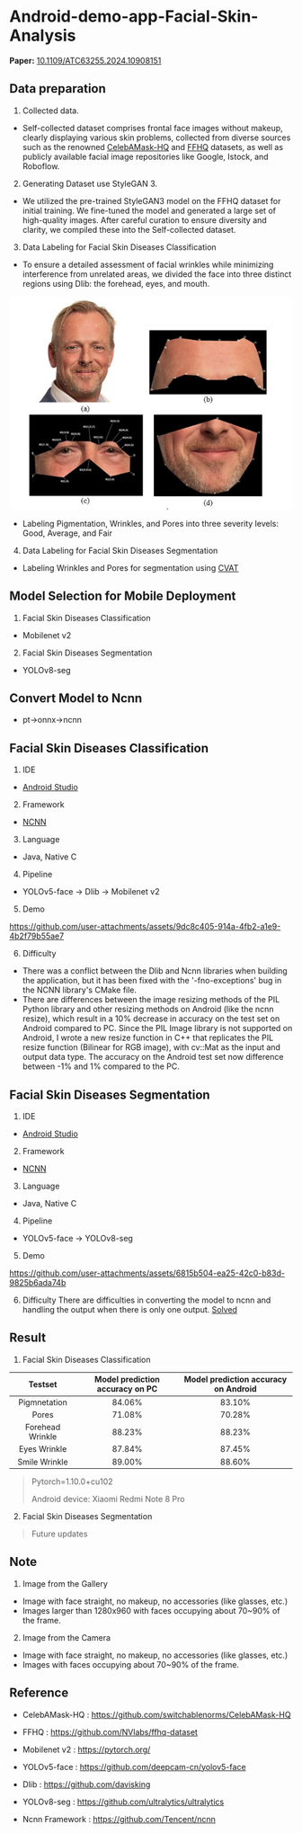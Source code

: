 # Android-demo-app-Facial-Skin-Analysis

**Paper:** [10.1109/ATC63255.2024.10908151](https://ieeexplore.ieee.org/document/10908151)

## Data preparation

1. Collected data.
* Self-collected dataset comprises frontal face images without makeup, clearly displaying various skin problems, collected from diverse sources such as the renowned [CelebAMask-HQ](https://github.com/switchablenorms/CelebAMask-HQ?tab=readme-ov-file) and [FFHQ](https://github.com/NVlabs/ffhq-dataset) datasets, as well as publicly available facial image repositories like Google, Istock, and Roboflow.
2. Generating Dataset use StyleGAN 3.
* We utilized the pre-trained StyleGAN3 model on the FFHQ dataset for initial training. We fine-tuned the model and generated a large set of high-quality images. After careful curation to ensure diversity and clarity, we compiled these into the Self-collected dataset.
3. Data Labeling for Facial Skin Diseases Classification
* To ensure a detailed assessment of facial wrinkles while minimizing interference from unrelated areas, we divided the face into three distinct regions using Dlib: the forehead, eyes, and mouth.

![](assets/AreasWrinkle.jpg)

* Labeling Pigmentation, Wrinkles, and Pores into three severity levels: Good, Average, and Fair
4. Data Labeling for Facial Skin Diseases Segmentation
*  Labeling Wrinkles and Pores for segmentation using [CVAT](https://app.cvat.ai/)

## Model Selection for Mobile Deployment
1. Facial Skin Diseases Classification
* Mobilenet v2
2. Facial Skin Diseases Segmentation
* YOLOv8-seg

## Convert Model to Ncnn
* pt->onnx->ncnn

## Facial Skin Diseases Classification
1. IDE
* [Android Studio](https://androidstudio.googleblog.com/2023/11/android-studio-giraffe-202231-patch-4.html)
2. Framework
* [NCNN](https://github.com/Tencent/ncnn)
3. Language
* Java, Native C
4. Pipeline
* YOLOv5-face -> Dlib -> Mobilenet v2
5. Demo
  

https://github.com/user-attachments/assets/9dc8c405-914a-4fb2-a1e9-4b2f79b55ae7


6. Difficulty
* There was a conflict between the Dlib and Ncnn libraries when building the application, but it has been fixed with the 
'-fno-exceptions' bug in the NCNN library's CMake file.
* There are differences between the image resizing methods of the PIL Python library and other resizing methods on Android (like the ncnn resize), which result in a 10% decrease in accuracy on the test set on Android compared to PC. Since the PIL Image library is not supported on Android, I wrote a new resize function in C++ that replicates the PIL resize function (Bilinear for RGB image), with cv::Mat as the input and output data type. The accuracy on the Android test set now difference between -1% and 1% compared to the PC.

## Facial Skin Diseases Segmentation 
1. IDE
* [Android Studio](https://androidstudio.googleblog.com/2023/11/android-studio-giraffe-202231-patch-4.html)
2. Framework
* [NCNN](https://github.com/Tencent/ncnn)
3. Language
* Java, Native C
4. Pipeline
* YOLOv5-face -> YOLOv8-seg
5. Demo


https://github.com/user-attachments/assets/6815b504-ea25-42c0-b83d-9825b6ada74b


6. Difficulty
There are difficulties in converting the model to ncnn and handling the output when there is only one output. [Solved](https://github.com/Digital2Slave/ncnn-android-yolov8-seg/wiki/Convert-yolov8%E2%80%90seg-to-ncnn-model-step-by-step)

## Result
1. Facial Skin Diseases Classification

|   Testset        | Model prediction accuracy on PC | Model prediction accuracy on Android |
| :--------------: | :-----------------------------: | :----------------------------------: |
| Pigmnetation     |             84.06%              |                 83.10%               |
| Pores            |             71.08%              |                 70.28%               |
| Forehead Wrinkle |             88.23%              |                 88.23%               |
| Eyes Wrinkle     |             87.84%              |                 87.45%               |
| Smile Wrinkle    |             89.00%              |                 88.60%               |  

> Pytorch=1.10.0+cu102
> 
> Android device: Xiaomi Redmi Note 8 Pro

2. Facial Skin Diseases Segmentation

> Future updates

## Note

1. Image from the Gallery
* Image with face straight, no makeup, no accessories (like glasses, etc.)
* Images larger than 1280x960 with faces occupying about 70~90% of the frame.
2. Image from the Camera
* Image with face straight, no makeup, no accessories (like glasses, etc.)
* Images with faces occupying about 70~90% of the frame.

## Reference

- CelebAMask-HQ : https://github.com/switchablenorms/CelebAMask-HQ

- FFHQ : https://github.com/NVlabs/ffhq-dataset

- Mobilenet v2 : https://pytorch.org/

- YOLOv5-face : https://github.com/deepcam-cn/yolov5-face

- Dlib : https://github.com/davisking

- YOLOv8-seg : https://github.com/ultralytics/ultralytics

- Ncnn Framework : https://github.com/Tencent/ncnn
